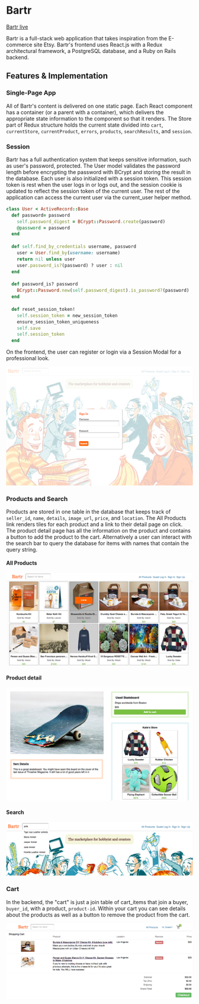 # Bartr
[Bartr live](http://www.bartrmarket.com)

Bartr is a full-stack web application that takes inspiration from the E-commerce site Etsy. Bartr's frontend uses React.js with a Redux architectural framework, a PostgreSQL database, and a Ruby on Rails backend.

## Features & Implementation

### Single-Page App

All of Bartr's content is delivered on one static page. Each React component has a container (or a parent with a container), which delivers the appropriate state information to the component so that it renders. The Store part of Redux structure holds the current state divided into `cart`, `currentStore`, `currentProduct`, `errors`, `products`, `searchResults`, and `session`.

### Session

Bartr has a full authentication system that keeps sensitive information, such as user's password, protected. The User model validates the password length before encrypting the password with BCrypt and storing the result in the database. Each user is also initialized with a session token. This session token is rest when the user logs in or logs out, and the session cookie is updated to reflect the session token of the current user. The rest of the application can access the current user via the current_user helper method.

```Ruby
class User < ActiveRecord::Base
  def password= password
    self.password_digest = BCrypt::Password.create(password)
    @password = password
  end

  def self.find_by_credentials username, password
    user = User.find_by(username: username)
    return nil unless user
    user.password_is?(password) ? user : nil
  end

  def password_is? password
    BCrypt::Password.new(self.password_digest).is_password?(password)
  end

  def reset_session_token!
    self.session_token = new_session_token
    ensure_session_token_uniqueness
    self.save
    self.session_token
  end
```
On the frontend, the user can register or login via a Session Modal for a professional look.

[modal]: docs/wireframes/sign-in.png
![alt_text][modal]


### Products and Search
Products are stored in one table in the database that keeps track of
`seller_id`, `name`, `details`, `image_url`, `price`, and `location`. The All Products link renders tiles for each product and a link to their detail page on click. The product detail page has all the information on the product and contains a button to add the product to the cart. Alternatively a user can interact with the search bar to query the database for items with names that contain the query string.

#### All Products

[all_products]: docs/wireframes/all-products.png "All Products"
![alt_text][all_products]

#### Product detail

[product_detail]: docs/wireframes/product-detail.png "Product Detail"
![alt_text][product_detail]

#### Search

[search]: docs/wireframes/product-search.png "Search"
![alt_text][search]

### Cart
In the backend, the "cart" is just a join table of cart_items that join a buyer, `buyer_id`, with a product, `product-id`. Within your cart you can see details about the products as well as a button to remove the product from the cart.

[cart]: docs/wireframes/cart.png "Cart"
![alt_text][cart]
